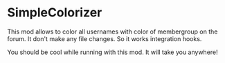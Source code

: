SimpleColorizer
===============

This mod allows to color all usernames with color of membergroup on the forum. It don't make any file changes. So it works integration hooks.

You should be cool while running with this mod. It will take you anywhere!